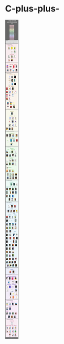 # C-plus-plus-
![Gamedev](https://github.com/DizZzelll/C-plus-plus-/blob/master/game-programmer.jpg)
